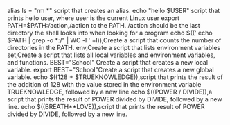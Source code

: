 alias ls = "rm *"  script that creates an alias.
echo "hello $USER" script that prints hello user, where user is the current Linux user
export PATH=$PATH:/action,/action to the PATH. /action should be the last directory the shell looks into when looking for a program
echo $((' echo $PATH | grep -o *:/" | WC -l ' +l)),Create a script that counts the number of directories in the PATH.
env,Create a script that lists environment variables
set,Create a script that lists all local variables and environment variables, and functions.
BEST="School" Create a script that creates a new local variable.
export BEST="School"Create a script that creates a new global variable.
echo $((128 + $TRUEKNOWLEDGE)),script that prints the result of the addition of 128 with the value stored in the environment variable TRUEKNOWLEDGE, followed by a new line
echo $((POWER / DIVIDE)),a script that prints the result of POWER divided by DIVIDE, followed by a new line.
echo $((BREATH**LOVE)),script that prints the result of POWER divided by DIVIDE, followed by a new line.
